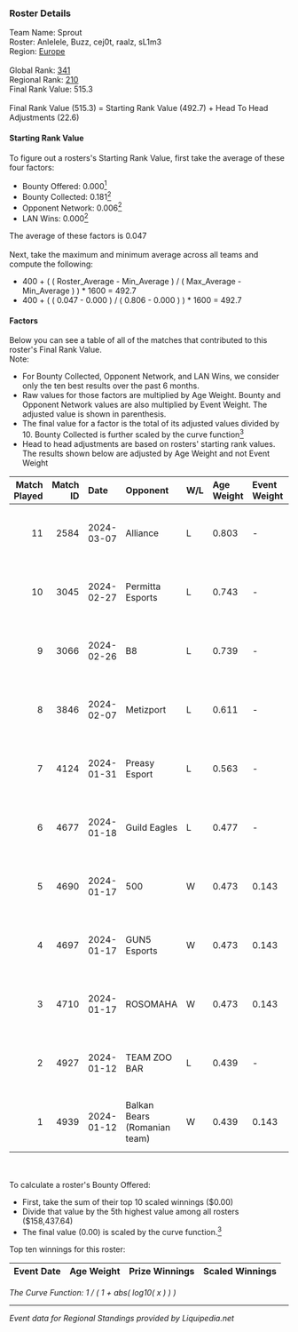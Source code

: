 ### Roster Details<br />
Team Name: Sprout<br />
Roster: Anlelele, Buzz, cej0t, raalz, sL1m3<br />
Region: [Europe]( ../standings_europe.md)<br />
<br />
Global Rank: [341](../standings_global.md)<br />
Regional Rank: [210]( ../standings_europe.md)<br />
Final Rank Value:  515.3<br />
<br />
Final Rank Value (515.3) = Starting Rank Value (492.7) + Head To Head Adjustments (22.6)<br />

#### Starting Rank Value<br />
To figure out a rosters's Starting Rank Value, first take the average of these four factors:<br />
- Bounty Offered: 0.000[<sup>1</sup>](#table2)
- Bounty Collected: 0.181[<sup>2</sup>](#table1)
- Opponent Network: 0.006[<sup>2</sup>](#table1)
- LAN Wins: 0.000[<sup>2</sup>](#table1)

The average of these factors is 0.047<br />
<br />
Next, take the maximum and minimum average across all teams and compute the following:<br />
- 400 + ( ( Roster_Average - Min_Average ) / ( Max_Average - Min_Average ) ) * 1600 = 492.7
- 400 + ( ( 0.047 - 0.000 ) / ( 0.806 - 0.000 ) ) * 1600 = 492.7


#### Factors<br />
Below you can see a table of all of the matches that contributed to this roster's Final Rank Value.<br />
Note:<br />

- For Bounty Collected, Opponent Network, and LAN Wins, we consider only the ten best results over the past 6 months.
- Raw values for those factors are multiplied by Age Weight. Bounty and Opponent Network values are also multiplied by Event Weight. The adjusted value is shown in parenthesis.
- The final value for a factor is the total of its adjusted values divided by 10. Bounty Collected is further scaled by the curve function[<sup>3</sup>](#curveFunction)
- Head to head adjustments are based on rosters' starting rank values. The results shown below are adjusted by Age Weight and not Event Weight
<span id="table1"></span><br />


| Match Played | Match ID | Date       | Opponent                     | W/L | Age Weight | Event Weight | Bounty Collected | Opponent Network | LAN Wins  | H2H Adj. | Roster                                |
| -: | -: | :- | :- | :- | :- | :- | :- | :- | :- | -: | :- |
|           11 |     2584 | 2024-03-07 | Alliance                     | L   | 0.803      | -            | -                | -                | -         |    -3.27 | Anlelele, Buzz, cej0t, raalz, sL1m3   |
|           10 |     3045 | 2024-02-27 | Permitta Esports             | L   | 0.743      | -            | -                | -                | -         |    -1.40 | Anlelele, Buzz, cej0t, raalz, sL1m3   |
|            9 |     3066 | 2024-02-26 | B8                           | L   | 0.739      | -            | -                | -                | -         |    -1.74 | Anlelele, Buzz, cej0t, raalz, sL1m3   |
|            8 |     3846 | 2024-02-07 | Metizport                    | L   | 0.611      | -            | -                | -                | -         |    -1.12 | Anlelele, Buzz, cej0t, raalz, sL1m3   |
|            7 |     4124 | 2024-01-31 | Preasy Esport                | L   | 0.563      | -            | -                | -                | -         |    -1.24 | Anlelele, BERRY, cej0t, raalz, sL1m3  |
|            6 |     4677 | 2024-01-18 | Guild Eagles                 | L   | 0.477      | -            | -                | -                | -         |    -0.70 | Anlelele, cej0t, raalz, sL1m3, Zyphon |
|            5 |     4690 | 2024-01-17 | 500                          | W   | 0.473      | 0.143        | 0.003 (0.000)    | 0.660 (0.045)    | 0 (0.000) |    12.56 | Anlelele, cej0t, raalz, sL1m3, Zyphon |
|            4 |     4697 | 2024-01-17 | GUN5 Esports                 | W   | 0.473      | 0.143        | 0.001 (0.000)    | 0.077 (0.005)    | 0 (0.000) |    10.83 | Anlelele, cej0t, raalz, sL1m3, Zyphon |
|            3 |     4710 | 2024-01-17 | ROSOMAHA                     | W   | 0.473      | 0.143        | 0.000 (0.000)    | 0.136 (0.009)    | 0 (0.000) |     9.99 | Anlelele, cej0t, raalz, sL1m3, Zyphon |
|            2 |     4927 | 2024-01-12 | TEAM ZOO BAR                 | L   | 0.439      | -            | -                | -                | -         |    -6.43 | Anlelele, cej0t, raalz, sL1m3, Zyphon |
|            1 |     4939 | 2024-01-12 | Balkan Bears (Romanian team) | W   | 0.439      | 0.143        | 0.000 (0.000)    | 0.000 (0.000)    | 0 (0.000) |     5.12 | Anlelele, cej0t, raalz, sL1m3, Zyphon |

<br />
<span id="table2"></span><br />
To calculate a roster's Bounty Offered:<br />

- First, take the sum of their top 10 scaled winnings ($0.00)
- Divide that value by the 5th highest value among all rosters ($158,437.64)
- The final value (0.00) is scaled by the curve function.[<sup>3</sup>](#curveFunction)

Top ten winnings for this roster:<br />

| Event Date | Age Weight | Prize Winnings | Scaled Winnings |
| :- | -: | :- | :- |


<span id="curveFunction"></span>_The Curve Function: 1 / ( 1 + abs( log10( x ) ) )_<br />

---
_Event data for Regional Standings provided by Liquipedia.net_<br />
